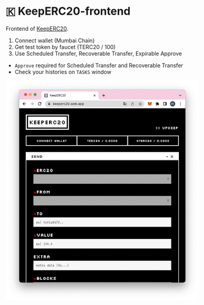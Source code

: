 # 🇰 KeepERC20-frontend
Frontend of [KeepERC20](https://keeperc20.web.app/).

1. Connect wallet (Mumbai Chain)
2. Get test token by faucet (TERC20 / 100)
3. Use Scheduled Transfer, Recoverable Transfer, Expirable Approve

* `Approve` required for Scheduled Transfer and Recoverable Transfer
* Check your histories on `TASKS` window

![](./src/1.png)